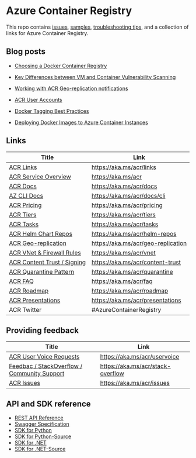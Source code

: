 # Azure Container Registry

This repo contains [issues](https://github.com/Azure/acr/issues), [samples](./docs), [troubleshooting tips](./docs/Troubleshooting%20Guide.md), and a collection of links for Azure Container Registry.

## Blog posts
* [Choosing a Docker Container Registry](https://stevelasker.blog/2018/11/14/choosing-a-docker-container-registry/)
* [Key Differences between VM and Container Vulnerability Scanning](https://stevelasker.blog/2018/06/27/key-differences-between-vm-and-container-vulnerability-scanning/)
* [Working with ACR Geo-replication notifications](https://stevelasker.blog/2018/01/29/working-with-acr-geo-replication-notifications/)

* [ACR User Accounts](https://stevelasker.blog/2016/11/17/azure-container-registry-user-accounts/)
* [Docker Tagging Best Practices](https://stevelasker.blog/2018/03/01/docker-tagging-best-practices-for-tagging-and-versioning-docker-images/)
* [Deploying Docker Images to Azure Container Instances](https://stevelasker.blog/2017/07/28/deploying-docker-images-from-the-azure-container-registry-to-azure-container-instances/)

## Links
| Title | Link |
| - | - |
| [ACR Links](https://aka.ms/acr/links) | https://aka.ms/acr/links | 
| [ACR Service Overview](https://aka.ms/acr) | https://aka.ms/acr |
| [ACR Docs](https://aka.ms/acr/docs) | https://aka.ms/acr/docs |
| [AZ CLI Docs](https://aka.ms/acr/docs/cli) | https://aka.ms/acr/docs/cli |
| [ACR Pricing](https://aka.ms/acr/pricing) | https://aka.ms/acr/pricing |
| [ACR Tiers](https://aka.ms/acr/tiers) | https://aka.ms/acr/tiers |
| [ACR Tasks](https://aka.ms/acr/tasks) | https://aka.ms/acr/tasks |
| [ACR Helm Chart Repos](https://aka.ms/acr/helm-repos) | https://aka.ms/acr/helm-repos |
| [ACR Geo-replication](https://aka.ms/acr/geo-replication) | https://aka.ms/acr/geo-replication |
| [ACR VNet & Firewall Rules](https://aka.ms/acr/vnet) | https://aka.ms/acr/vnet |
| [ACR Content Trust / Signing](https://aka.ms/acr/content-trust) | https://aka.ms/acr/content-trust |
| [ACR Quarantine Pattern](https://aka.ms/acr/quarantine) | https://aka.ms/acr/quarantine |
| [ACR FAQ](https://aka.ms/acr/faq) | https://aka.ms/acr/faq |
| [ACR Roadmap](https://aka.ms/acr/roadmap) | https://aka.ms/acr/roadmap |
| [ACR Presentations](https://aka.ms/acr/presentations) | https://aka.ms/acr/presentations |
| ACR Twitter | #AzureContainerRegistry |

## Providing feedback
| Title | Link |
|-|-|
| [ACR User Voice Requests](https://aka.ms/acr/uservoice) | https://aka.ms/acr/uservoice |
| [Feedbac / StackOverflow / Community Support](https://aka.ms/acr/stack-overflow) | https://aka.ms/acr/stack-overflow |
| [ACR Issues](https://aka.ms/acr/issues) | https://aka.ms/acr/issues |

## API and SDK reference

* [REST API Reference](https://docs.microsoft.com/rest/api/containerregistry/)
* [Swagger Specification](https://github.com/Azure/azure-rest-api-specs/blob/master/specification/containerregistry/resource-manager/Microsoft.ContainerRegistry/stable/2017-10-01/containerregistry.json)
* [SDK for Python](https://pypi.python.org/pypi/azure-mgmt-containerregistry)
* [SDK for Python-Source](https://github.com/Azure/azure-sdk-for-python/tree/master/azure-mgmt-containerregistry)
* [SDK for .NET](https://www.nuget.org/packages/Microsoft.Azure.Management.ContainerRegistry)
* [SDK for .NET-Source](https://github.com/Azure/azure-sdk-for-net/tree/master/src/SDKs/ContainerRegistry)
